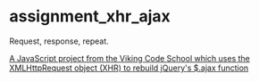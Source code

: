# assignment_xhr_ajax
Request, response, repeat.

[A JavaScript project from the Viking Code School which uses the XMLHttpRequest object (XHR) to rebuild jQuery's $.ajax function](http://www.vikingcodeschool.com)
